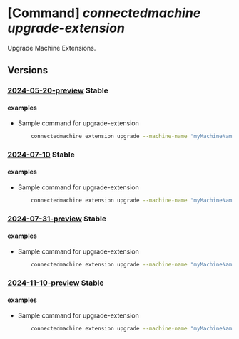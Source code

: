 # [Command] _connectedmachine upgrade-extension_

Upgrade Machine Extensions.

## Versions

### [2024-05-20-preview](/Resources/mgmt-plane/L3N1YnNjcmlwdGlvbnMve30vcmVzb3VyY2Vncm91cHMve30vcHJvdmlkZXJzL21pY3Jvc29mdC5oeWJyaWRjb21wdXRlL21hY2hpbmVzL3t9L3VwZ3JhZGVleHRlbnNpb25z/2024-05-20-preview.xml) **Stable**

<!-- mgmt-plane /subscriptions/{}/resourcegroups/{}/providers/microsoft.hybridcompute/machines/{}/upgradeextensions 2024-05-20-preview -->

#### examples

- Sample command for upgrade-extension
    ```bash
        connectedmachine extension upgrade --machine-name "myMachineName" --resource-group "myResourceGroup" --subscription "mySubscription" --targets "{"Microsoft.Compute.CustomScriptExtension": "{"targetVersion": "1.10"}", "Microsoft.Azure.Monitoring": "{"targetVersion": "2.0"}"}"
    ```

### [2024-07-10](/Resources/mgmt-plane/L3N1YnNjcmlwdGlvbnMve30vcmVzb3VyY2Vncm91cHMve30vcHJvdmlkZXJzL21pY3Jvc29mdC5oeWJyaWRjb21wdXRlL21hY2hpbmVzL3t9L3VwZ3JhZGVleHRlbnNpb25z/2024-07-10.xml) **Stable**

<!-- mgmt-plane /subscriptions/{}/resourcegroups/{}/providers/microsoft.hybridcompute/machines/{}/upgradeextensions 2024-07-10 -->

#### examples

- Sample command for upgrade-extension
    ```bash
        connectedmachine extension upgrade --machine-name "myMachineName" --resource-group "myResourceGroup" --subscription "mySubscription" --targets "{"Microsoft.Compute.CustomScriptExtension": "{"targetVersion": "1.10"}", "Microsoft.Azure.Monitoring": "{"targetVersion": "2.0"}"}"
    ```

### [2024-07-31-preview](/Resources/mgmt-plane/L3N1YnNjcmlwdGlvbnMve30vcmVzb3VyY2Vncm91cHMve30vcHJvdmlkZXJzL21pY3Jvc29mdC5oeWJyaWRjb21wdXRlL21hY2hpbmVzL3t9L3VwZ3JhZGVleHRlbnNpb25z/2024-07-31-preview.xml) **Stable**

<!-- mgmt-plane /subscriptions/{}/resourcegroups/{}/providers/microsoft.hybridcompute/machines/{}/upgradeextensions 2024-07-31-preview -->

#### examples

- Sample command for upgrade-extension
    ```bash
        connectedmachine extension upgrade --machine-name "myMachineName" --resource-group "myResourceGroup" --subscription "mySubscription" --targets "{"Microsoft.Compute.CustomScriptExtension": "{"targetVersion": "1.10"}", "Microsoft.Azure.Monitoring": "{"targetVersion": "2.0"}"}"
    ```

### [2024-11-10-preview](/Resources/mgmt-plane/L3N1YnNjcmlwdGlvbnMve30vcmVzb3VyY2Vncm91cHMve30vcHJvdmlkZXJzL21pY3Jvc29mdC5oeWJyaWRjb21wdXRlL21hY2hpbmVzL3t9L3VwZ3JhZGVleHRlbnNpb25z/2024-11-10-preview.xml) **Stable**

<!-- mgmt-plane /subscriptions/{}/resourcegroups/{}/providers/microsoft.hybridcompute/machines/{}/upgradeextensions 2024-11-10-preview -->

#### examples

- Sample command for upgrade-extension
    ```bash
        connectedmachine extension upgrade --machine-name "myMachineName" --resource-group "myResourceGroup" --subscription "mySubscription" --targets "{"Microsoft.Compute.CustomScriptExtension": "{"targetVersion": "1.10"}", "Microsoft.Azure.Monitoring": "{"targetVersion": "2.0"}"}"
    ```
